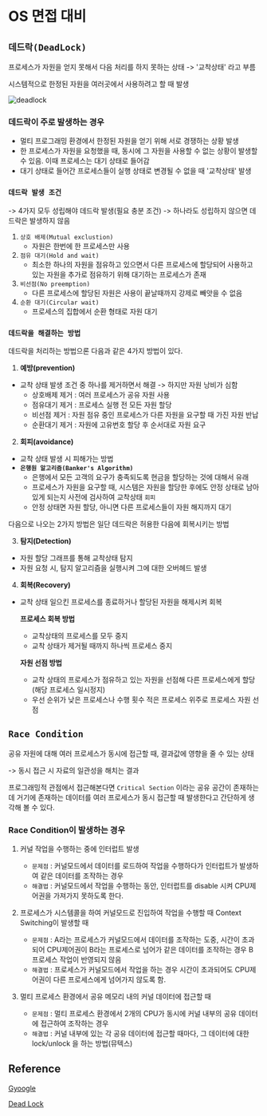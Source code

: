 # OS 면접 대비 

## **`데드락(DeadLock)`**

프로세스가 자원을 얻지 못해서 다음 처리를 하지 못하는 상태 -> '교착상태' 라고 부름

시스템적으로 한정된 자원을 여러곳에서 사용하려고 할 때 발생 

![deadlock](https://user-images.githubusercontent.com/37646197/119214394-870bf000-bb01-11eb-8ea6-10f0c7182ed4.png)



### **데드락이 주로 발생하는 경우**   
- 멀티 프로그래밍 환경에서 한정된 자원을 얻기 위해 서로 경쟁하는 상황 발생
- 한 프로세스가 자원을 요청했을 때, 동시에 그 자원을 사용할 수 없는 상황이 발생할 수 있음. 이때 프로세스는 대기 상태로 들어감
- 대기 상태로 들어간 프로세스들이 실행 상태로 변경될 수 없을 때 '교착상태' 발생

### **`데드락 발생 조건`**
-> 4가지 모두 성립해야 데드락 발생(필요 충분 조건) -> 하나라도 성립하지 않으면 데드락은 발생하지 않음 

1. `상호 배제(Mutual exclustion)`
    - 자원은 한번에 한 프로세스만 사용
2. `점유 대기(Hold and wait)`
    - 최소한 하나의 자원을 점유하고 있으면서 다른 프로세스에 할당되어 사용하고 있는 자원을 추가로 점유하기 위해 대기하는 프로세스가 존재
3. `비선점(No preemption)`
    - 다른 프로세스에 할당된 자원은 사용이 끝날때까지 강제로 빼앗을 수 없음 
4. `순환 대기(Circular wait)`
    - 프로세스의 집합에서 순환 형태로 자원 대기 


### **`데드락을 해결하는 방법`**

데드락을 처리하는 방법으론 다음과 같은 4가지 방법이 있다. 

1. **예방(prevention)**
- 교착 상태 발생 조건 중 하나를 제거하면서 해결 -> 하지만 자원 낭비가 심함
    - 상호배제 제거 : 여러 프로세스가 공유 자원 사용
    - 점유대기 제거 : 프로세스 실행 전 모든 자원 할당 
    - 비선점 제거 : 자원 점유 중인 프로세스가 다른 자원을 요구할 때 가진 자원 반납
    - 순환대기 제거 : 자원에 고유번호 할당 후 순서대로 자원 요구 

2. **회피(avoidance)**
- 교착 상태 발생 시 피해가는 방법
- **`은행원 알고리즘(Banker's Algorithm)`**
    - 은행에서 모든 고객의 요구가 충족되도록 현금을 할당하는 것에 대해서 유래
    - 프로세스가 자원을 요구할 때, 시스템은 자원을 할당한 후에도 안정 상태로 남아있게 되는지 사전에 검사하여 교착상태 `회피`
    - 안정 상태면 자원 할당, 아니면 다른 프로세스들이 자원 해지까지 대기

다음으로 나오는 2가지 방법은 일단 데드락은 허용한 다음에 회복시키는 방법

3. **탐지(Detection)**
- 자원 할당 그래프를 통해 교착상태 탐지
- 자원 요청 시, 탐지 알고리즘을 실행시켜 그에 대한 오버헤드 발생

4. **회복(Recovery)**
- 교착 상태 일으킨 프로세스를 종료하거나 할당된 자원을 해제시켜 회복

    **프로세스 회복 방법**
    - 교착상태의 프로세스를 모두 중지
    - 교착 상태가 제거될 때까지 하나씩 프로세스 중지

    **자원 선점 방법**
    - 교착 상태의 프로세스가 점유하고 있는 자원을 선점해 다른 프로세스에게 할당(해당 프로세스 일시정지)
    - 우선 순위가 낮은 프로세스나 수행 횟수 적은 프로세스 위주로 프로세스 자원 선점



## **`Race Condition`**
공유 자원에 대해 여러 프로세스가 동시에 접근할 때, 결과값에 영향을 줄 수 있는 상태 

-> 동시 접근 시 자료의 일관성을 해치는 결과

프로그래밍적 관점에서 접근해본다면 `Critical Section` 이라는 공유 공간이 존재하는데 거기에 존재하는 데이터를 여러 프로세스가 동시 접근할 때 발생한다고 간단하게 생각해 볼 수 있다. 


### **Race Condition이 발생하는 경우**

1. 커널 작업을 수행하는 중에 인터럽트 발생
   - `문제점` : 커널모드에서 데이터를 로드하여 작업을 수행하다가 인터럽트가 발생하여 같은 데이터를 조작하는 경우
   - `해결법` : 커널모드에서 작업을 수행하는 동안, 인터럽트를 disable 시켜 CPU제어권을 가져가지 못하도록 한다. 

2. 프로세스가 시스템콜을 하여 커널모드로 진입하여 작업을 수행할 때 Context Switching이 발생할 때
    - `문제점` : A라는 프로세스가 커널모드에서 데이터를 조작하는 도중, 시간이 초과되어 CPU제어권이 B라는 프로세스로 넘어가 같은 데이터를 조작하는 경우 B 프로세스 작업이 반영되지 않음 
    - `해결법` : 프로세스가 커널모드에서 작업을 하는 경우 시간이 초과되어도 CPU제어권이 다른 프로세스에게 넘어가지 않도록 함. 

3. 멀티 프로세스 환경에서 공유 메모리 내의 커널 데이터에 접근할 때
    - `문제점` : 멀티 프로세스 환경에서 2개의 CPU가 동시에 커널 내부의 공유 데이터에 접근하여 조작하는 경우 
    - `해결법` : 커널 내부에 있는 각 공유 데이터에 접근할 때마다, 그 데이터에 대한 lock/unlock 을 하는 방법(뮤텍스)





## Reference 
[Gyoogle](https://gyoogle.dev/blog/computer-science/operating-system/DeadLock.html)

[Dead Lock](https://gyoogle.dev/blog/computer-science/operating-system/Race%20Condition.html)